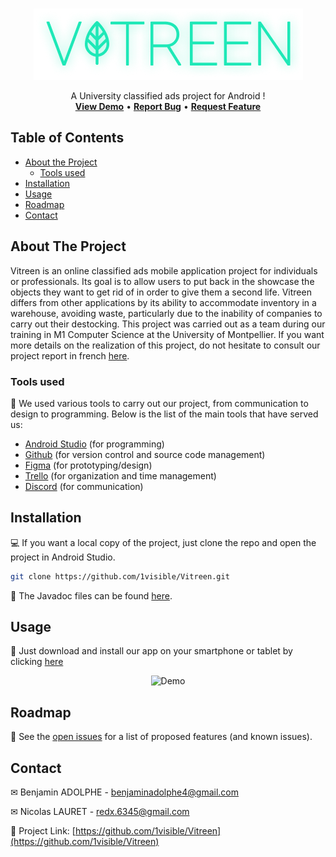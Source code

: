 <br />
<p align="center">
  <a href="https://github.com/1visible/Vitreen">
  <img alt="Vitreen" src="content/title.png"></img>
  </a>

  <p align="center">
    A University classified ads project for Android !
    <br />
  <a href="https://github.com/1visible/Vitreen#usage"><strong>View Demo</strong></a>
    •
    <a href="https://github.com/1visible/Vitreen/issues"><strong>Report Bug</strong></a>
    •
    <a href="https://github.com/1visible/Vitreen/issues"><strong>Request Feature</strong></a>
  </p>
</p>



<!-- TABLE OF CONTENTS -->
## Table of Contents

* [About the Project](#about-the-project)
  * [Tools used](#tools-used)
* [Installation](#installation)
* [Usage](#usage)
* [Roadmap](#roadmap)
* [Contact](#contact)



<!-- ABOUT THE PROJECT -->
## About The Project

Vitreen is an online classified ads mobile application project for individuals or professionals. Its goal is to allow users to put back in the showcase the objects they want to get rid of in order to give them a second life.
Vitreen differs from other applications by its ability to accommodate inventory in a warehouse, avoiding waste, particularly due to the inability of companies to carry out their destocking.
This project was carried out as a team during our training in M1 Computer Science at the University of Montpellier.
If you want more details on the realization of this project, do not hesitate to consult our project report in french [here](https://github.com/1visible/Vitreen/blob/master/report/Vitreen%20report.pdf).

### Tools used
🔨 We used various tools to carry out our project, from communication to design to programming. Below is the list of the main tools that have served us:
* [Android Studio](https://developer.android.com/studio) (for programming)
* [Github](https://github.com) (for version control and source code management)
* [Figma](https://www.figma.com) (for prototyping/design)
* [Trello](https://trello.com) (for organization and time management)
* [Discord](https://discordapp.com) (for communication)



<!-- INSTALLATION -->
## Installation

💻 If you want a local copy of the project, just clone the repo and open the project in Android Studio.
```sh
git clone https://github.com/1visible/Vitreen.git
```
📗 The Javadoc files can be found [here](https://1visible.github.io/Vitreen/index.html).



<!-- USAGE EXAMPLES -->
## Usage

📱 Just download and install our app on your smartphone or tablet by clicking [here](https://www.dropbox.com/s/up754cywcfysrmc/Watizit.apk?dl=1)

<p align="center">
  <img alt="Demo" src="https://imgur.com/az00ES0/demo.png" width="700">
</p>

<!-- ROADMAP -->
## Roadmap

🔧 See the [open issues](https://github.com/1visible/Vitreen/issues) for a list of proposed features (and known issues).



<!-- CONTACT -->
## Contact

✉ Benjamin ADOLPHE - benjaminadolphe4@gmail.com

✉ Nicolas LAURET - redx.6345@gmail.com

🔗 Project Link: [https://github.com/1visible/Vitreen](https://github.com/1visible/Vitreen)
